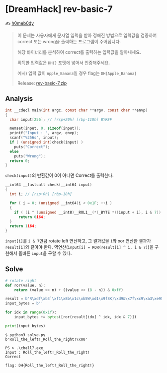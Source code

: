 # [DreamHack] rev-basic-7

:writing_hand: [h0meb0dy](mailto:h0meb0dysj@gmail.com)

> 이 문제는 사용자에게 문자열 입력을 받아 정해진 방법으로 입력값을 검증하여 correct 또는 wrong을 출력하는 프로그램이 주어집니다.
>
> 해당 바이너리를 분석하여 correct를 출력하는 입력값을 알아내세요.
>
> 획득한 입력값은 `DH{}` 포맷에 넣어서 인증해주세요.
>
> 예시) 입력 값이 `Apple_Banana`일 경우 flag는 `DH{Apple_Banana}`
>
> Release: [rev-basic-7.zip](https://github.com/h0meb0dy/Dreamhack-Wargame/files/8560031/rev-basic-7.zip)

## Analysis

```c
int __cdecl main(int argc, const char **argv, const char **envp)
{
  char input[256]; // [rsp+20h] [rbp-118h] BYREF

  memset(input, 0, sizeof(input));
  printf("Input : ", argv, envp);
  scanf("%256s", input);
  if ( (unsigned int)check(input) )
    puts("Correct");
  else
    puts("Wrong");
  return 0;
}
```

`check(input)`의 반환값이 0이 아니면 Correct를 출력한다.

```c
__int64 __fastcall check(__int64 input)
{
  int i; // [rsp+0h] [rbp-18h]

  for ( i = 0; (unsigned __int64)i < 0x1F; ++i )
  {
    if ( (i ^ (unsigned __int8)__ROL1__(*(_BYTE *)(input + i), i & 7)) != result[i] )
      return 0i64;
  }
  return 1i64;
}
```

`input[i]`를 `i & 7`만큼 rotate left 연산하고, 그 결과값을 `i`와 xor 연산한 결과가 `result[i]`와 같아야 한다. 역연산(`input[i] = ROR(result[i] ^ i, i & 7)`)을 구현해서 올바른 `input`을 구할 수 있다.

## Solve

```python
# rotate right
def ror(value, n):
    return (value >> n) + ((value << (8 - n)) & 0xff)

result = b'R\xdf\xb3`\xf1\x8b\x1c\xb5W\xd1\x9f8K)\xd9&\x7f\xc9\xa3\xe9S\x18O\xb8j\xcb\x87X[9\x1e\x00' # IDAPython> get_bytes(0x140003000, 0x20)
input_bytes = b''

for idx in range(0x1f):
    input_bytes += bytes([ror(result[idx] ^ idx, idx & 7)])

print(input_bytes)
```

```
$ python3 solve.py
b'Roll_the_left!_Roll_the_right!\x00'
```

```
PS > .\chall7.exe
Input : Roll_the_left!_Roll_the_right!
Correct
```

```
flag: DH{Roll_the_left!_Roll_the_right!}
```